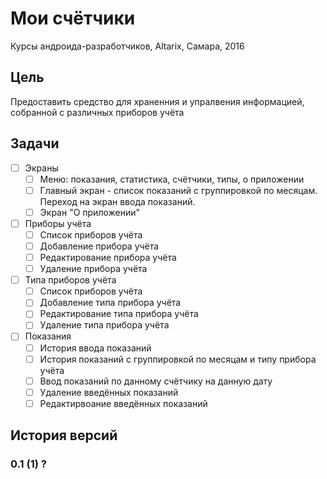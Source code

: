 # Мои счётчики

Курсы андроида-разработчиков, Altarix, Самара, 2016

## Цель

Предоставить средство для храненния и упралвения информацией, собранной с различных приборов учёта

## Задачи

- [ ] Экраны
    - [ ] Меню: показания, статистика, счётчики, типы, о приложении
    - [ ] Главный экран - список показаний с группировкой по месяцам. Переход на экран ввода показаний.
    - [ ] Экран "О приложении"
- [ ] Приборы учёта
    - [ ] Список приборов учёта
    - [ ] Добавление прибора учёта
    - [ ] Редактирование прибора учёта
    - [ ] Удаление прибора учёта
- [ ] Типа приборов учёта
    - [ ] Список приборов учёта
    - [ ] Добавление типа прибора учёта
    - [ ] Редактирование типа прибора учёта
    - [ ] Удаление типа прибора учёта
- [ ] Показания
    - [ ] История ввода показаний 
    - [ ] История показаний с группировкой по месяцам и типу прибора учёта 
    - [ ] Ввод показаний по данному счётчику на данную дату
    - [ ] Удаление введённых показаний
    - [ ] Редактирвоание введённых показаний
    
## История версий

### 0.1 (1) ?
